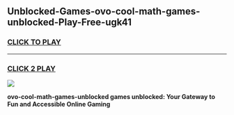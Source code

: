 
## Unblocked-Games-ovo-cool-math-games-unblocked-Play-Free-ugk41
<h3>
<a href="https://premium76.site?title=ovo-cool-math-games-unblocked&ref=18A1">CLICK TO PLAY</a></h3>
<hr>

<h3>
<a href="https://premium76.site?title=ovo-cool-math-games-unblocked&ref=18A1">CLICK 2 PLAY</a>
  
</h3>

<a href="https://premium76.site?title=ovo-cool-math-games-unblocked&ref=18A1"><img src="https://clearcache.store/games.png"></a>


**ovo-cool-math-games-unblocked games unblocked: Your Gateway to Fun and Accessible Online Gaming**

